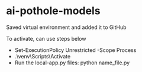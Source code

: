 # ai-pothole-models
Saved virtual environment and added it to GitHub

To activate, can use steps below

- Set-ExecutionPolicy Unrestricted -Scope Process
- .\venv\Scripts\Activate
- Run the local-app.py files: python name_file.py

